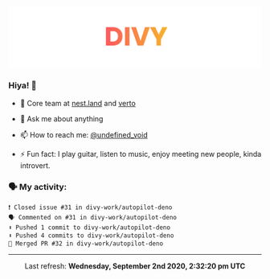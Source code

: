 
![](https://github.com/divy-work/divy-work/raw/master/assets/divy.png)

### Hiya! 👋

- 🔭 Core team at [nest.land](https://github.com/nestdotland/nest.land) and [verto](https://github.com/useverto/verto)

- 💬 Ask me about anything

- 📫 How to reach me: [@undefined_void](https://instagram.com/divy.exe)

- ⚡ Fun fact: I play guitar, listen to music, enjoy meeting new people, kinda introvert.

### 🗣 My activity:

```
❗️ Closed issue #31 in divy-work/autopilot-deno
🗣 Commented on #31 in divy-work/autopilot-deno
⬆️ Pushed 1 commit to divy-work/autopilot-deno
⬆️ Pushed 4 commits to divy-work/autopilot-deno
🎉 Merged PR #32 in divy-work/autopilot-deno
```

------------
<p align="center">Last refresh: <b>Wednesday, September 2nd 2020, 2:32:20 pm UTC</b></p>
